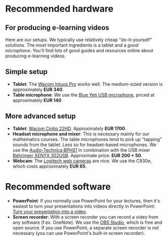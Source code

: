 # Recommended hardware
## For producing e-learning videos

Here are our setups. We typically use relatively cheap "do-it-yourself" solutions. The most important ingredients is a tablet and a *good microphone*. You'll find lots of good guides and resources online about producing e-learning videos. 

## Simple setup

   * **Tablet**: The [Wacom Intuos Pro](http://www.wacom.com/en-us/products/pen-tablets/wacom-intuos-pro) works well. The medium-sized version is approximately **EUR 340**.
   * **Table microphone**: We use the [Blue Yeti USB microphone](https://www.bluedesigns.com/products/yeti/), priced at approximately **EUR 140**

## More advanced setup

   * **Tablet**: [Wacom Cintiq 22HD](http://www.wacom.com/en-us/products/pen-displays/cintiq-22-hd). Approximately **EUR 1700**.
   * **Headset microphone and mixer**: This is necessary mainly for our mathematics courses. The table microphones tend to pick up "tapping" sounds from the tablet. Less so for headset-based microphones. We use the [Audio-Technica BPHS1](http://www.audio-technica.com/cms/headphones/f36152d8a3580d50/) in combination with the USB mixer [Behringer XENYX 302USB](http://www.music-group.com/Categories/Behringer/Mixers/Analog-Mixers/302USB/p/P0ADV). Approximate price: **EUR 200 + 50**.
   * **Webcam**: The [Logitech web cameras](https://www.logitech.com/en-roeu/video/webcams) are nice. We use the C930e, which costs approximately **EUR 65**. 



# Recommended software

  * **PowerPoint**: If you normally use PowerPoint for your lectures, then it's easiest to turn your presentations into videos directly in PowerPoint: [Turn your presentation into a video](https://support.office.com/en-us/article/Turn-your-presentation-into-a-video-c140551f-cb37-4818-b5d4-3e30815c3e83).
  * **Screen recorder**: With a screen recorder you can record a video from any software (f.ex. OneNote). We use the [OBS Studio](https://obsproject.com/), which is free and open source. If you use PowerPoint, a separate screen recorder is not necessary (you can use PowerPoint's built-in screen recorder).
